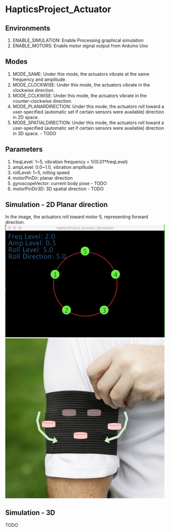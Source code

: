 # HapticsProject_Actuator

## Environments
1. ENABLE_SIMULATION: Enable Processing graphical simulation
2. ENABLE_MOTORS: Enable motor signal output from Arduino Uno


## Modes
1. MODE_SAME: Under this mode, the actuators vibrate at the same frequency and amplitude.
2. MODE_CLOCKWISE: Under this mode, the actuators vibrate in the clockwise direction.
3. MODE_CCLKWISE: Under this mode, the actuators vibrate in the counter-clockwise direction.
4. MODE_PLANARDIRECTION: Under this mode, the actuators roll toward a user-specified (automatic set if certain sensors were available) direction in 2D space.
5. MODE_SPATIALDIRECTION: Under this mode, the actuators roll toward a user-specified (automatic set if certain sensors were available) direction in 3D space. - TODO

## Parameters
1. freqLevel: 1~5, vibration frequency = 1/(0.01*freqLevel)
2. ampLevel: 0.0~1.0, vibration amplitude
3. rollLevel: 1~5, rolling speed
4. motorPinDir: planar direction
5. gyroscopeVector: current body pose - TODO
6. motorPinDir3D: 3D spatial direction - TODO

## Simulation - 2D Planar direction
In the image, the actuators roll toward motor 5, representing forward direction.
![alt text](https://github.com/bingogome/HapticsProject_Actuator/blob/main/images/gif_simulation.gif?raw=true)
![alt text](https://github.com/bingogome/HapticsProject_Actuator/blob/main/images/planar_direction.png?=50x?raw=true)

## Simulation - 3D
TODO